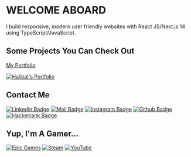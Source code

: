 # WELCOME ABOARD

I build responsive, modern user friendly websites with React JS/Next.js 14 using TypeScript/JavaScript.

## Some Projects You Can Check Out

[My Portfolio](https://halibal-portfolio.vercel.app)

[![Halibal's Portfolio](https://halibal-portfolio.vercel.app/images/portfolio.jpg)](https://halibal-portfolio.vercel.app)

## Contact Me

[![Linkedin Badge](https://img.shields.io/badge/linkedin-%230077B5.svg?&style=for-the-badge&logo=linkedin&logoColor=white)](https://www.linkedin.com/in/halilagul/)
[![Mail Badge](https://img.shields.io/badge/email-c14438?style=for-the-badge&logo=Gmail&logoColor=white&link=mailto:halibal95@gmail.com)](mailto:halibal95@gmail.com)
[![Instagram Badge](https://img.shields.io/badge/instagram-fb3958?style=for-the-badge&logo=instagram&logoColor=white)](https://www.instagram.com/halibal__/)
[![Github Badge](https://img.shields.io/badge/github-333?style=for-the-badge&logo=github&logoColor=white)](https://github.com/halibal)
[![Hackerrank Badge](https://img.shields.io/badge/-Hackerrank-2EC866?style=for-the-badge&logo=HackerRank&logoColor=white)](https://www.hackerrank.com/halibal95)

## Yup, I'm A Gamer...

[![Epic Games](https://img.shields.io/badge/Epic%20Games-313131?style=for-the-badge&logo=Epic%20Games&logoColor=white)](https://store.epicgames.com/en-US/u/8ba67ba2495344dd8db51e8821c5d853)
[![Steam](https://img.shields.io/badge/Steam-000000?style=for-the-badge&logo=steam&logoColor=white)](https://steamcommunity.com/id/halibal/)
[![YouTube](https://img.shields.io/badge/YouTube-FF0000?style=for-the-badge&logo=youtube&logoColor=white)](https://www.youtube.com/channel/UCuAvmRUGYwoYevECTiBx_vw)
